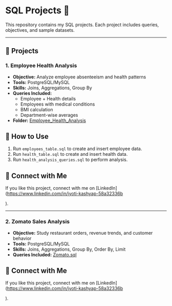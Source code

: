 # SQL Projects 🚀

This repository contains my SQL projects. Each project includes queries, objectives, and sample datasets.

---

## 📂 Projects

### 1. Employee Health Analysis
- **Objective:** Analyze employee absenteeism and health patterns  
- **Tools:** PostgreSQL/MySQL  
- **Skills:** Joins, Aggregations, Group By  
- **Queries Included:**  
  - Employee + Health details  
  - Employees with medical conditions  
  - BMI calculation  
  - Department-wise averages  
- **Folder:** [Employee_Health_Analysis](./Employee_Health_Analysis/Health.sql)
## 🚀 How to Use
1. Run `employees_table.sql` to create and insert employee data.
2. Run `health_table.sql` to create and insert health data.
3. Run `health_analysis_queries.sql` to perform analysis.

## 🔗 Connect with Me
If you like this project, connect with me on [LinkedIn](https://www.linkedin.com/in/jyoti-kashyap-58a32336b

).


---

### 2. Zomato Sales Analysis
- **Objective:** Study restaurant orders, revenue trends, and customer behavior  
- **Tools:** PostgreSQL/MySQL  
- **Skills:** Joins, Aggregations, Group By, Order By, Limit  
- **Queries Included:** [Zomato.sql](./Zomato_Sales_Analysis/Zomato.sql)

## 🔗 Connect with Me
If you like this project, connect with me on [LinkedIn](https://www.linkedin.com/in/jyoti-kashyap-58a32336b

).





